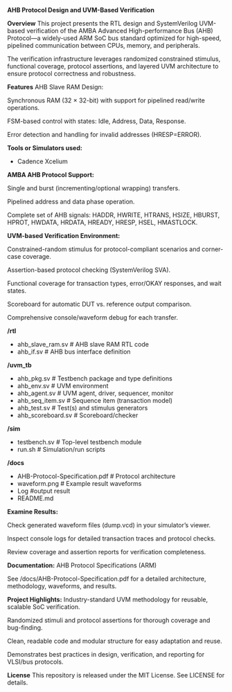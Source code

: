 **AHB Protocol Design and UVM-Based Verification**

**Overview**
This project presents the RTL design and SystemVerilog UVM-based verification of the AMBA Advanced High-performance Bus (AHB) Protocol—a widely-used ARM SoC bus standard optimized for high-speed, pipelined communication between CPUs, memory, and peripherals.


The verification infrastructure leverages randomized constrained stimulus, functional coverage, protocol assertions, and layered UVM architecture to ensure protocol correctness and robustness.


**Features**
AHB Slave RAM Design:

Synchronous RAM (32 × 32-bit) with support for pipelined read/write operations.

FSM-based control with states: Idle, Address, Data, Response.

Error detection and handling for invalid addresses (HRESP=ERROR).


**Tools or Simulators used:**
- Cadence Xcelium


**AMBA AHB Protocol Support:**

Single and burst (incrementing/optional wrapping) transfers.

Pipelined address and data phase operation.

Complete set of AHB signals: HADDR, HWRITE, HTRANS, HSIZE, HBURST, HPROT, HWDATA, HRDATA, HREADY, HRESP, HSEL, HMASTLOCK.


**UVM-based Verification Environment:**

Constrained-random stimulus for protocol-compliant scenarios and corner-case coverage.

Assertion-based protocol checking (SystemVerilog SVA).

Functional coverage for transaction types, error/OKAY responses, and wait states.

Scoreboard for automatic DUT vs. reference output comparison.

Comprehensive console/waveform debug for each transfer.


**/rtl**
  - ahb_slave_ram.sv         # AHB slave RAM RTL code
  - ahb_if.sv                # AHB bus interface definition

**/uvm_tb**
  - ahb_pkg.sv               # Testbench package and type definitions
  - ahb_env.sv               # UVM environment
  - ahb_agent.sv             # UVM agent, driver, sequencer, monitor
  - ahb_seq_item.sv          # Sequence item (transaction model)
  - ahb_test.sv              # Test(s) and stimulus generators
  - ahb_scoreboard.sv        # Scoreboard/checker

**/sim**
  - testbench.sv             # Top-level testbench module
  - run.sh                   # Simulation/run scripts

**/docs**
  - AHB-Protocol-Specification.pdf     # Protocol architecture
  - waveform.png             # Example result waveforms
  - Log                      #output result
  - README.md


**Examine Results:**

Check generated waveform files (dump.vcd) in your simulator’s viewer.

Inspect console logs for detailed transaction traces and protocol checks.

Review coverage and assertion reports for verification completeness.

**Documentation:**
AHB Protocol Specifications (ARM)

See /docs/AHB-Protocol-Specification.pdf for a detailed architecture, methodology, waveforms, and results.

**Project Highlights:**
Industry-standard UVM methodology for reusable, scalable SoC verification.

Randomized stimuli and protocol assertions for thorough coverage and bug-finding.

Clean, readable code and modular structure for easy adaptation and reuse.

Demonstrates best practices in design, verification, and reporting for VLSI/bus protocols.

**License**
This repository is released under the MIT License. See LICENSE for details.
